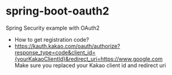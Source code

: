 # spring-boot-oauth2
Spring Security example with OAuth2

- How to get registration code?
- https://kauth.kakao.com/oauth/authorize?response_type=code&client_id={yourKakaoClientId}&redirect_uri=https://www.google.com
  <br>Make sure you replaced your Kakao client id and redirect uri
